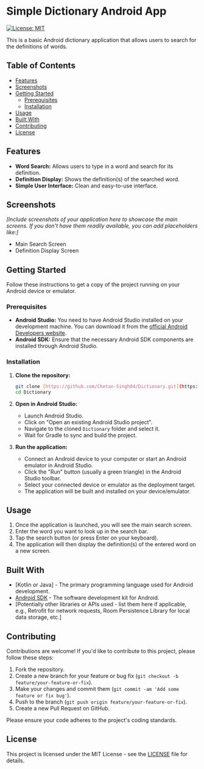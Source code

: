 # Simple Dictionary Android App

[![License: MIT](https://img.shields.io/badge/License-MIT-yellow.svg)](https://opensource.org/licenses/MIT)

This is a basic Android dictionary application that allows users to search for the definitions of words.

## Table of Contents

* [Features](#features)
* [Screenshots](#screenshots)
* [Getting Started](#getting-started)
    * [Prerequisites](#prerequisites)
    * [Installation](#installation)
* [Usage](#usage)
* [Built With](#built-with)
* [Contributing](#contributing)
* [License](#license)

## Features

* **Word Search:** Allows users to type in a word and search for its definition.
* **Definition Display:** Shows the definition(s) of the searched word.
* **Simple User Interface:** Clean and easy-to-use interface.

## Screenshots

*[Include screenshots of your application here to showcase the main screens. If you don't have them readily available, you can add placeholders like:]*

* Main Search Screen
* Definition Display Screen

## Getting Started

Follow these instructions to get a copy of the project running on your Android device or emulator.

### Prerequisites

* **Android Studio:** You need to have Android Studio installed on your development machine. You can download it from the [official Android Developers website](https://developer.android.com/studio).
* **Android SDK:** Ensure that the necessary Android SDK components are installed through Android Studio.

### Installation

1.  **Clone the repository:**
    ```bash
    git clone [https://github.com/Chetan-Singh04/Dictionary.git](https://github.com/Chetan-Singh04/Dictionary.git)
    cd Dictionary
    ```

2.  **Open in Android Studio:**
    * Launch Android Studio.
    * Click on "Open an existing Android Studio project".
    * Navigate to the cloned `Dictionary` folder and select it.
    * Wait for Gradle to sync and build the project.

3.  **Run the application:**
    * Connect an Android device to your computer or start an Android emulator in Android Studio.
    * Click the "Run" button (usually a green triangle) in the Android Studio toolbar.
    * Select your connected device or emulator as the deployment target.
    * The application will be built and installed on your device/emulator.

## Usage

1.  Once the application is launched, you will see the main search screen.
2.  Enter the word you want to look up in the search bar.
3.  Tap the search button (or press Enter on your keyboard).
4.  The application will then display the definition(s) of the entered word on a new screen.

## Built With

* [Kotlin or Java] - The primary programming language used for Android development.
* [Android SDK](https://developer.android.com/sdk) - The software development kit for Android.
* [Potentially other libraries or APIs used - list them here if applicable, e.g., Retrofit for network requests, Room Persistence Library for local data storage, etc.]

## Contributing

Contributions are welcome! If you'd like to contribute to this project, please follow these steps:

1.  Fork the repository.
2.  Create a new branch for your feature or bug fix (`git checkout -b feature/your-feature-or-fix`).
3.  Make your changes and commit them (`git commit -am 'Add some feature or fix bug'`).
4.  Push to the branch (`git push origin feature/your-feature-or-fix`).
5.  Create a new Pull Request on GitHub.

Please ensure your code adheres to the project's coding standards.

## License

This project is licensed under the MIT License - see the [LICENSE](https://opensource.org/licenses/MIT) file for details.
